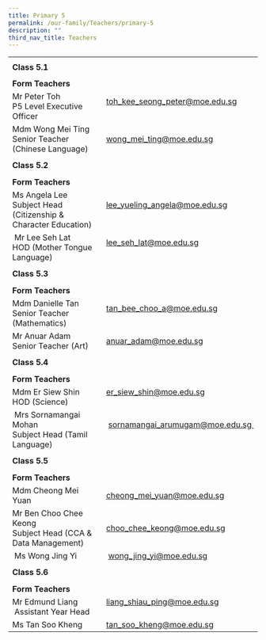 ```yaml
---
title: Primary 5
permalink: /our-family/Teachers/primary-5
description: ""
third_nav_title: Teachers
---
```



<table border="0" width="100%" cellspacing="0">
<tbody>
<tr>
<td colspan="2" height="41"><strong>Class 5.1</strong></td>
</tr>
<tr>
<td colspan="2" height="25"><strong>Form Teachers</strong></td>
</tr>
<tr>
<td width="50%">Mr Peter Toh<br />P5 Level Executive Officer</td>
<td width="50%"><a href="mailto:toh_kee_seong_peter@moe.edu.sg" target="">toh_kee_seong_peter@moe.edu.sg</a><br /><br /></td>
</tr>
<tr>
<td>
<div>Mdm Wong Mei Ting</div>
<div>
<div>Senior Teacher (Chinese Language)</div>
</div>
</td>
<td><a href="mailto:wong_mei_ting@moe.edu.sg" target="">wong_mei_ting@moe.edu.sg</a></td>
</tr>
<tr>
<td colspan="2" height="41"><strong>Class 5.2</strong></td>
</tr>
<tr>
<td colspan="2" height="25"><strong>Form Teachers</strong></td>
</tr>
<tr>
<td width="50%">Ms Angela Lee<br />Subject Head (Citizenship &amp; Character Education)</td>
<td><a href="mailto:lee_yueling_angela@moe.edu.sg" target="">lee_yueling_angela@moe.edu.sg</a><br /><br /></td>
</tr>
<tr>
<td>&nbsp;Mr Lee Seh Lat<br />HOD (Mother Tongue Language)</td>
<td><a href="mailto:lee_seh_lat@moe.edu.sg" target="">lee_seh_lat@moe.edu.sg</a><br /><br /></td>
</tr>
<tr>
<td colspan="2" height="41"><strong>Class 5.3</strong></td>
</tr>
<tr>
<td colspan="2" height="25"><strong>Form Teachers</strong></td>
</tr>
<tr>
<td>Mdm Danielle Tan<br />Senior Teacher (Mathematics)</td>
<td><a href="mailto:tan_bee_choo_a@moe.edu.sg" target="">tan_bee_choo_a@moe.edu.sg</a><br /><br /></td>
</tr>
<tr>
<td>
<div>Mr Anuar Adam</div>
<div>
<div>Senior Teacher (Art)</div>
</div>
</td>
<td><a href="mailto:anuar_adam@moe.edu.sg" target="">anuar_adam@moe.edu.sg</a></td>
</tr>
<tr>
<td colspan="2" height="41"><strong>Class 5.4</strong></td>
</tr>
<tr>
<td colspan="2" height="25"><strong>Form Teachers</strong></td>
</tr>
<tr>
<td width="50%">Mdm Er Siew Shin<br />HOD (Science)</td>
<td width="50%"><a href="mailto:er_siew_shin@moe.edu.sg" target="">er_siew_shin@moe.edu.sg</a><br /><br /></td>
</tr>
<tr>
<td>&nbsp;Mrs Sornamangai Mohan<br />Subject Head (Tamil Language)</td>
<td>&nbsp;<a href="mailto:sornamangai_arumugam@moe.edu.sg" target="">sornamangai_arumugam@moe.edu.sg&nbsp;</a><br /><br /></td>
</tr>
<tr>
<td colspan="2" height="41"><strong>Class 5.5</strong></td>
</tr>
<tr>
<td colspan="2" height="25"><strong>Form Teachers</strong></td>
</tr>
<tr>
<td>Mdm Cheong Mei Yuan</td>
<td><a href="mailto:cheong_mei_yuan@moe.edu.sg" target="">cheong_mei_yuan@moe.edu.sg</a></td>
</tr>
<tr>
<td>Mr Ben Choo Chee Keong<br />Subject Head (CCA &amp; Data Management)</td>
<td><a href="mailto:choo_chee_keong@moe.edu.sg" target="">choo_chee_keong@moe.edu.sg</a></td>
</tr>
<tr>
<td>&nbsp;Ms Wong Jing Yi</td>
<td>&nbsp;<a href="mailto:wong_jing_yi@moe.edu.sg" target="">wong_jing_yi@moe.edu.sg</a></td>
</tr>
<tr>
<td colspan="2" height="41"><strong>Class 5.6</strong></td>
</tr>
<tr>
<td colspan="2" height="25"><strong>Form Teachers</strong></td>
</tr>
<tr>
<td>Mr Edmund Liang<br />&nbsp;Assistant Year Head&nbsp;</td>
<td><a href="mailto:liang_shiau_ping@moe.edu.sg" target="">liang_shiau_ping@moe.edu.sg</a><br /><br /></td>
</tr>
<tr>
<td>Ms Tan Soo Kheng</td>
<td><a href="mailto:tan_soo_kheng@moe.edu.sg" target="">tan_soo_kheng@moe.edu.sg</a></td>
</tr>
</tbody>
</table>